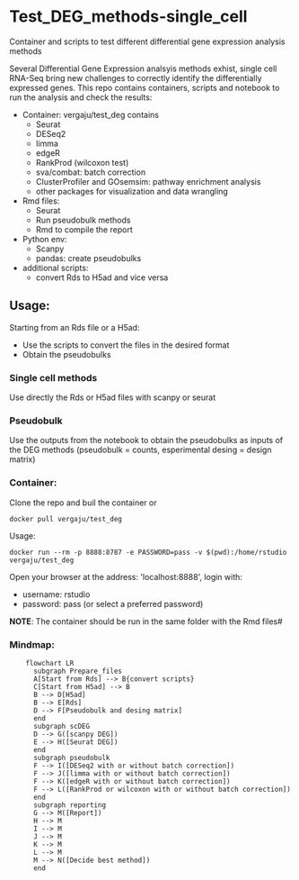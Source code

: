 # Test_DEG_methods-single_cell


 Container and scripts to test different differential gene expression analysis methods


Several Differential Gene Expression analsyis methods exhist, single cell RNA-Seq bring new challenges to correctly identify the differentially expressed genes. This repo contains containers, scripts and notebook to run the analysis and check the results:
- Container: vergaju/test_deg contains
    - Seurat
    - DESeq2
    - limma
    - edgeR
    - RankProd (wilcoxon test)
    - sva/combat: batch correction
    - ClusterProfiler and GOsemsim: pathway enrichment analysis
    - other packages for visualization and data wrangling
- Rmd files:
    - Seurat
    - Run pseudobulk methods
    - Rmd to compile the report
- Python env:
    - Scanpy
    - pandas: create pseudobulks
- additional scripts:
    - convert Rds to H5ad and vice versa


## Usage:

Starting from an Rds file or a H5ad:
- Use the scripts to convert the files in the desired format
- Obtain the pseudobulks

### Single cell methods 

Use directly the Rds or H5ad files with scanpy or seurat

### Pseudobulk

Use the outputs from the notebook to obtain the pseudobulks as inputs of the DEG methods (pseudobulk = counts, esperimental desing = design matrix)

### Container:

Clone the repo and buil the container or
```
docker pull vergaju/test_deg
```

Usage:
```
docker run --rm -p 8888:8787 -e PASSWORD=pass -v $(pwd):/home/rstudio vergaju/test_deg
```

Open your browser at the address: 'localhost:8888', login with:
- username: rstudio
- password: pass (or select a preferred password)

**NOTE**: The container should be run in the same folder with the Rmd files#


### Mindmap:

```mermaid
    flowchart LR
      subgraph Prepare_files
      A[Start from Rds] --> B{convert scripts}
      C[Start from H5ad] --> B
      B --> D[H5ad]
      B --> E[Rds]
      D --> F[Pseudobulk and desing matrix]
      end
      subgraph scDEG
      D --> G([scanpy DEG])
      E --> H([Seurat DEG])
      end
      subgraph pseudobulk
      F --> I([DESeq2 with or without batch correction])
      F --> J([limma with or without batch correction])
      F --> K([edgeR with or without batch correction])
      F --> L([RankProd or wilcoxon with or without batch correction])
      end
      subgraph reporting
      G --> M([Report])
      H --> M
      I --> M
      J --> M
      K --> M
      L --> M
      M --> N([Decide best method])
      end
```
